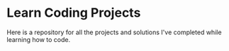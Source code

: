 # Learn Coding Projects

Here is a repository for all the projects and solutions I've completed while learning how to code.
